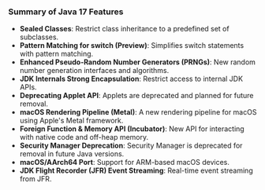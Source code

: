 ### Summary of Java 17 Features
* **Sealed Classes**: Restrict class inheritance to a predefined set of subclasses.
* **Pattern Matching for switch (Preview)**: Simplifies switch statements with pattern matching.
* **Enhanced Pseudo-Random Number Generators (PRNGs)**: New random number generation interfaces and algorithms.
* **JDK Internals Strong Encapsulation**: Restrict access to internal JDK APIs.
* **Deprecating Applet API**: Applets are deprecated and planned for future removal.
* **macOS Rendering Pipeline (Metal)**: A new rendering pipeline for macOS using Apple's Metal framework.
* **Foreign Function & Memory API (Incubator)**: New API for interacting with native code and off-heap memory.
* **Security Manager Deprecation**: Security Manager is deprecated for removal in future Java versions.
* **macOS/AArch64 Port**: Support for ARM-based macOS devices.
* **JDK Flight Recorder (JFR) Event Streaming**: Real-time event streaming from JFR.